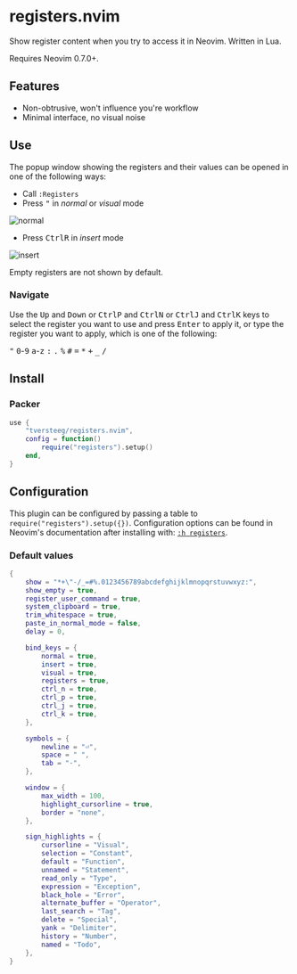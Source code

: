 # registers.nvim

Show register content when you try to access it in Neovim. Written in Lua.

Requires Neovim 0.7.0+.

## Features

- Non-obtrusive, won't influence you're workflow
- Minimal interface, no visual noise

## Use

The popup window showing the registers and their values can be opened in one of the following ways:

- Call `:Registers`
- Press <kbd>"</kbd> in _normal_ or _visual_ mode

![normal](docs/normal.png?raw=true)

- Press <kbd>Ctrl</kbd><kbd>R</kbd> in _insert_ mode

![insert](docs/insert.png?raw=true)

Empty registers are not shown by default.

### Navigate

Use the <kbd>Up</kbd> and <kbd>Down</kbd> or <kbd>Ctrl</kbd><kbd>P</kbd> and <kbd>Ctrl</kbd><kbd>N</kbd> or <kbd>Ctrl</kbd><kbd>J</kbd> and <kbd>Ctrl</kbd><kbd>K</kbd> keys to select the register you want to use and press <kbd>Enter</kbd> to apply it, or type the register you want to apply, which is one of the following:

<kbd>"</kbd> <kbd>0</kbd>-<kbd>9</kbd> <kbd>a</kbd>-<kbd>z</kbd> <kbd>:</kbd> <kbd>.</kbd> <kbd>%</kbd> <kbd>#</kbd> <kbd>=</kbd> <kbd>*</kbd> <kbd>+</kbd> <kbd>_</kbd> <kbd>/</kbd>

## Install

### Packer

```lua
use {
	"tversteeg/registers.nvim",
	config = function()
		require("registers").setup()
	end,
}
```

## Configuration

This plugin can be configured by passing a table to `require("registers").setup({})`.
Configuration options can be found in Neovim's documentation after installing with: [`:h registers`](doc/registers.txt).

### Default values

<!-- MARKDOWN-AUTO-DOCS:START (CODE:src=./lua/registers.lua&lines=80-127) -->
<!-- The below code snippet is automatically added from ./lua/registers.lua -->
```lua
{
    show = "*+\"-/_=#%.0123456789abcdefghijklmnopqrstuvwxyz:",
    show_empty = true,
    register_user_command = true,
    system_clipboard = true,
    trim_whitespace = true,
    paste_in_normal_mode = false,
    delay = 0,

    bind_keys = {
        normal = true,
        insert = true,
        visual = true,
        registers = true,
        ctrl_n = true,
        ctrl_p = true,
        ctrl_j = true,
        ctrl_k = true,
    },

    symbols = {
        newline = "⏎",
        space = " ",
        tab = "·",
    },

    window = {
        max_width = 100,
        highlight_cursorline = true,
        border = "none",
    },

    sign_highlights = {
        cursorline = "Visual",
        selection = "Constant",
        default = "Function",
        unnamed = "Statement",
        read_only = "Type",
        expression = "Exception",
        black_hole = "Error",
        alternate_buffer = "Operator",
        last_search = "Tag",
        delete = "Special",
        yank = "Delimiter",
        history = "Number",
        named = "Todo",
    },
}
```
<!-- MARKDOWN-AUTO-DOCS:END -->
